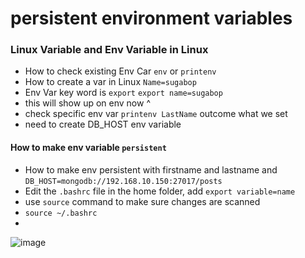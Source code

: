 # persistent environment variables

### Linux Variable and Env Variable in Linux
- How to check existing Env Car `env` or `printenv`
- How to create a var in Linux `Name=sugabop`
- Env Var key word is `export` `export name=sugabop`
- this will show up on env now ^
- check specific env var `printenv LastName` outcome what we set
- need to create DB_HOST env variable
#### How to make env variable `persistent`
- How to make env persistent with firstname and lastname and `DB_HOST=mongodb://192.168.10.150:27017/posts`
- Edit the `.bashrc` file in the home folder, add `export variable=name`
- use `source` command to make sure changes are scanned 
- `source ~/.bashrc`
- 

![image](https://user-images.githubusercontent.com/110176257/184866468-53f93c15-aa2e-4a88-b11f-42e6a5e50c6f.png)
